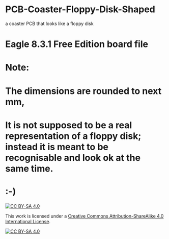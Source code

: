# PCB-Coaster-Floppy-Disk-Shaped
 a coaster PCB that looks like a floppy disk
# Eagle 8.3.1 Free Edition board file

# Note:
# The dimensions are rounded to next mm,
# It is not supposed to be a real representation of a floppy disk; instead it is meant to be recognisable and look ok at the same time.
# :-)
[![CC BY-SA 4.0][cc-by-sa-shield]][cc-by-sa]

This work is licensed under a
[Creative Commons Attribution-ShareAlike 4.0 International License][cc-by-sa].

[![CC BY-SA 4.0][cc-by-sa-image]][cc-by-sa]

[cc-by-sa]: http://creativecommons.org/licenses/by-sa/4.0/
[cc-by-sa-image]: https://licensebuttons.net/l/by-sa/4.0/88x31.png
[cc-by-sa-shield]: https://img.shields.io/badge/License-CC%20BY--SA%204.0-lightgrey.svg

